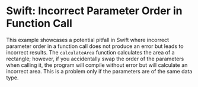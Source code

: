 # Swift: Incorrect Parameter Order in Function Call
This example showcases a potential pitfall in Swift where incorrect parameter order in a function call does not produce an error but leads to incorrect results. The `calculateArea` function calculates the area of a rectangle; however, if you accidentally swap the order of the parameters when calling it, the program will compile without error but will calculate an incorrect area.  This is a problem only if the parameters are of the same data type.